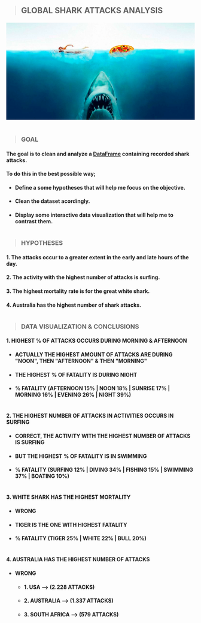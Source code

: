 #

>## **GLOBAL SHARK ATTACKS ANALYSIS**


#####  ![aquí había una imagen de un tiburon](shark.png)
# 

>### **GOAL**

#### The goal is to clean and analyze a [DataFrame](https://www.kaggle.com/teajay/global-shark-attacks) containing recorded shark attacks.
#### To do this in the best possible way;
- #### Define a some hypotheses that will help me focus on the objective.
- #### Clean the dataset acordingly.
- #### Display some interactive data visualization that will help me to contrast them.
#

>### **HYPOTHESES**

#### 1. The attacks occur to a greater extent in the early and late hours of the day.
#### 2. The activity with the highest number of attacks is surfing.
#### 3. The highest mortality rate is for the great white shark.
#### 4. Australia has the highest number of shark attacks.

#

>### **DATA VISUALIZATION & CONCLUSIONS**
#### 1. HIGHEST % OF ATTACKS OCCURS DURING **MORNING & AFTERNOON**

- #### ACTUALLY THE HIGHEST AMOUNT OF ATTACKS ARE DURING "NOON", THEN "AFTERNOON" & THEN "MORNING"
- #### THE HIGHEST % OF FATALITY IS DURING NIGHT
- #### % FATALITY (AFTERNOON 15% | NOON 18% | SUNRISE 17% | MORNING 16% | EVENING 26% | NIGHT 39%)
#
#### 2. THE HIGHEST NUMBER OF ATTACKS IN ACTIVITIES OCCURS IN **SURFING**
- #### CORRECT, THE ACTIVITY WITH THE HIGHEST NUMBER OF ATTACKS IS SURFING
- #### BUT THE HIGHEST % OF FATALITY IS IN SWIMMING
- #### % FATALITY (SURFING 12% | DIVING 34% | FISHING 15% | SWIMMING 37% | BOATING 10%)
#
#### 3. **WHITE SHARK** HAS THE HIGHEST MORTALITY
- #### WRONG
- #### TIGER IS THE ONE WITH HIGHEST FATALITY
- #### % FATALITY (TIGER 25% | WHITE 22% | BULL 20%)
#
#### 4. **AUSTRALIA** HAS THE HIGHEST NUMBER OF ATTACKS
- #### WRONG
  - #### 1. USA          --> (2.228 ATTACKS)
  - #### 2. AUSTRALIA    --> (1.337 ATTACKS)
  - #### 3. SOUTH AFRICA --> (579 ATTACKS)






